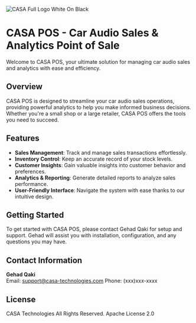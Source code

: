 ![CASA Full Logo White On Black](https://github.com/user-attachments/assets/321b78e6-fb1d-4c85-a83c-2b4df7c3b5f9)

# CASA POS - Car Audio Sales & Analytics Point of Sale

Welcome to CASA POS, your ultimate solution for managing car audio sales and analytics with ease and efficiency.

## Overview

CASA POS is designed to streamline your car audio sales operations, providing powerful analytics to help you make informed business decisions. Whether you're a small shop or a large retailer, CASA POS offers the tools you need to succeed.

## Features

- **Sales Management**: Track and manage sales transactions effortlessly.
- **Inventory Control**: Keep an accurate record of your stock levels.
- **Customer Insights**: Gain valuable insights into customer behavior and preferences.
- **Analytics & Reporting**: Generate detailed reports to analyze sales performance.
- **User-Friendly Interface**: Navigate the system with ease thanks to our intuitive design.

## Getting Started

To get started with CASA POS, please contact Gehad Qaki for setup and support. Gehad will assist you with installation, configuration, and any questions you may have.

## Contact Information

**Gehad Qaki**  
Email: support@casa-technologies.com
Phone: (xxx)xxx-xxxx

## License
CASA Technologies
All Rights Reserved.
Apache License 2.0
